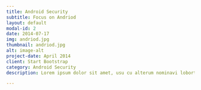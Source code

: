 ```yaml
---
title: Android Security
subtitle: Focus on Andriod
layout: default
modal-id: 2
date: 2014-07-17
img: andriod.jpg
thumbnail: andriod.jpg
alt: image-alt
project-date: April 2014
client: Start Bootstrap
category: Android Security
description: Lorem ipsum dolor sit amet, usu cu alterum nominavi lobortis. At duo novum diceret. Tantas apeirian vix et, usu sanctus postulant inciderint ut, populo diceret necessitatibus in vim. Cu eum dicam feugiat noluisse.

---
```

